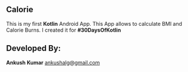 ## Calorie

This is my first **Kotlin** Android App. This App allows to calculate BMI and Calorie Burns. I created it for **#30DaysOfKotlin**

## Developed By:

**Ankush Kumar**
ankushalg@gmail.com
